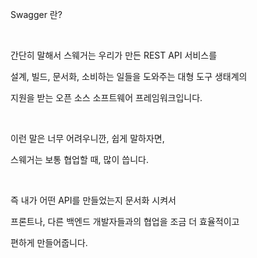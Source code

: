 Swagger 란?

​

간단히 말해서 스웨거는 우리가 만든 REST API 서비스를

설계, 빌드, 문서화, 소비하는 일들을 도와주는 대형 도구 생태계의

지원을 받는 오픈 소스 소프트웨어 프레임워크입니다.

​

이런 말은 너무 어려우니깐, 쉽게 말하자면,

스웨거는 보통 협업할 때, 많이 씁니다.

​

즉 내가 어떤 API를 만들었는지 문서화 시켜서

프론트나, 다른 백엔드 개발자들과의 협업을 조금 더 효율적이고

편하게 만들어줍니다.
